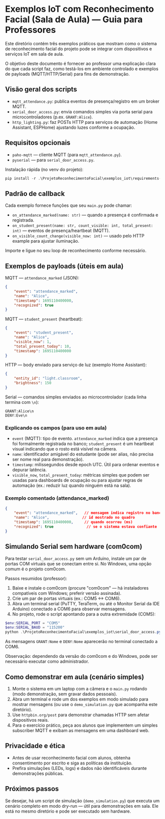# Exemplos IoT com Reconhecimento Facial (Sala de Aula) — Guia para Professores

Este diretório contém três exemplos práticos que mostram como o sistema de reconhecimento facial do projeto pode se integrar com dispositivos e serviços IoT em sala de aula.

O objetivo deste documento é fornecer ao professor uma explicação clara do que cada script faz, como testá-los em ambiente controlado e exemplos de payloads (MQTT/HTTP/Serial) para fins de demonstração.

## Visão geral dos scripts

- `mqtt_attendance.py`: publica eventos de presença/registro em um broker MQTT.
- `serial_door_access.py`: envia comandos simples via porta serial para microcontroladores (p.ex. `GRANT:Alice`).
- `http_lighting.py`: faz POSTs HTTP para serviços de automação (Home Assistant, ESPHome) ajustando luzes conforme a ocupação.

## Requisitos opcionais

- `paho-mqtt` — cliente MQTT (para `mqtt_attendance.py`).
- `pyserial` — para `serial_door_access.py`.

Instalação rápida (no venv do projeto):

```powershell
pip install -r .\ProjetoReconhecimentoFacial\exemplos_iot\requirements-examples.txt
```

## Padrão de callback

Cada exemplo fornece funções que seu `main.py` pode chamar:

- `on_attendance_marked(name: str)` — quando a presença é confirmada e registrada.
- `on_student_present(name: str, count_visible: int, total_present: int)` — eventos de presença/heartbeat (MQTT).
- `on_visible_count_change(visible_now: int)` — usado pelo HTTP example para ajustar iluminação.

Importe e ligue no seu loop de reconhecimento conforme necessário.

## Exemplos de payloads (úteis em aula)

MQTT — `attendance_marked` (JSON):

```json
{
	"event": "attendance_marked",
	"name": "Alice",
	"timestamp": 1695110400000,
	"recognized": true
}
```

MQTT — `student_present` (heartbeat):

```json
{
	"event": "student_present",
	"name": "Alice",
	"visible_now": 1,
	"total_present_today": 10,
	"timestamp": 1695110400000
}
```

HTTP — body enviado para serviço de luz (exemplo Home Assistant):

```json
{
	"entity_id": "light.classroom",
	"brightness": 150
}
```

Serial — comandos simples enviados ao microcontrolador (cada linha termina com `\n`):

```
GRANT:Alice\n
DENY:Eve\n
```

### Explicando os campos (para uso em aula)
- `event` (MQTT): tipo de evento. `attendance_marked` indica que a presença foi formalmente registrada no banco; `student_present` é um heartbeat visual indicando que o rosto está visível na câmera.
- `name`: identificador amigável do estudante (pode ser alias, não precisa ser nome real para demonstração).
- `timestamp`: milissegundos desde epoch UTC. Útil para ordenar eventos e depurar latência.
- `visible_now`, `total_present_today`: métricas simples que podem ser usadas para dashboards de ocupação ou para ajustar regras de automação (ex.: reduzir luz quando ninguém está na sala).

### Exemplo comentado (attendance_marked)
```json
{
	"event": "attendance_marked",   // mensagem indica registro no banco
	"name": "Alice",               // id mostrado no quadro
	"timestamp": 1695110400000,     // quando ocorreu (ms)
	"recognized": true               // se o sistema estava confiante
}
```

## Simulando Serial sem hardware (com0com)
Para testar `serial_door_access.py` sem um Arduino, instale um par de portas COM virtuais que se conectam entre si. No Windows, uma opção comum é o projeto com0com.

Passos resumidos (professor):
1. Baixe e instale o com0com (procure "com0com" — há instaladores compatíveis com Windows; preferir versão assinada).
2. Crie um par de portas virtuais (ex.: COM5 <-> COM6).
3. Abra um terminal serial (PuTTY, TeraTerm, ou até o Monitor Serial da IDE Arduino) conectado a COM6 para observar mensagens.
4. No projeto, rode o script apontando para a outra extremidade (COM5):
```powershell
$env:SERIAL_PORT = "COM5"
$env:SERIAL_BAUD = "115200"
python .\ProjetoReconhecimentoFacial\exemplos_iot\serial_door_access.py
```
As mensagens `GRANT:Nome` e `DENY:Nome` aparecerão no terminal conectado a COM6.

Observação: dependendo da versão do com0com e do Windows, pode ser necessário executar como administrador.

## Como demonstrar em aula (cenário simples)

1. Monte o sistema em um laptop com a câmera e o `main.py` rodando (modo demonstração, sem gravar dados pessoais).
2. Abra um terminal e rode um dos exemplos em modo simulado para mostrar mensagens (ou use o `demo_simulation.py` que acompanha este diretório).
3. Use `httpbin.org/post` para demonstrar chamadas HTTP sem afetar dispositivos reais.
4. Para o exercício prático, peça aos alunos que implementem um simples subscriber MQTT e exibam as mensagens em uma dashboard web.

## Privacidade e ética

- Antes de usar reconhecimento facial com alunos, obtenha consentimento por escrito e siga as políticas da instituição.
- Prefira simulações (LEDs, logs) e dados não identificáveis durante demonstrações públicas.

## Próximos passos

Se desejar, há um script de simulação (`demo_simulation.py`) que executa um cenário completo em modo dry-run — útil para demonstrações em sala. Ele está no mesmo diretório e pode ser executado sem hardware.
